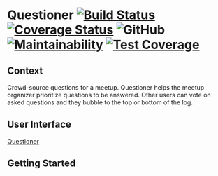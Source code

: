 # Questioner [![Build Status](https://travis-ci.com/the22mastermind/questioner.svg?branch=develop)](https://travis-ci.com/the22mastermind/questioner) [![Coverage Status](https://coveralls.io/repos/github/the22mastermind/questioner/badge.svg?branch=develop)](https://coveralls.io/github/the22mastermind/questioner?branch=develop) ![GitHub](https://img.shields.io/github/license/mashape/apistatus.svg) [![Maintainability](https://api.codeclimate.com/v1/badges/2cb37c4de8acf19218b1/maintainability)](https://codeclimate.com/github/the22mastermind/questioner-final/maintainability) [![Test Coverage](https://api.codeclimate.com/v1/badges/2cb37c4de8acf19218b1/test_coverage)](https://codeclimate.com/github/the22mastermind/questioner-final/test_coverage)

## Context
Crowd-source questions for a meetup.
Questioner​​ helps the meetup organizer prioritize questions to be answered.
Other users can vote on asked questions and they bubble to the top or bottom of the log.

## User Interface
[Questioner](https://the22mastermind.github.io/questioner/)

## Getting Started